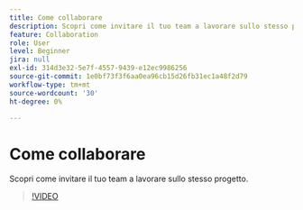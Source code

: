 ```yaml
---
title: Come collaborare
description: Scopri come invitare il tuo team a lavorare sullo stesso progetto
feature: Collaboration
role: User
level: Beginner
jira: null
exl-id: 314d3e32-5e7f-4557-9439-e12ec9986256
source-git-commit: 1e0bf73f3f6aa0ea96cb15d26fb31ec1a48f2d79
workflow-type: tm+mt
source-wordcount: '30'
ht-degree: 0%

---
```


# Come collaborare

Scopri come invitare il tuo team a lavorare sullo stesso progetto.

>[!VIDEO](https://video.tv.adobe.com/v/3420253?quality=12&learn=on&hidetitle=true)
